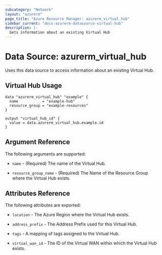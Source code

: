 ```yaml
---
subcategory: "Network"
layout: "azurerm"
page_title: "Azure Resource Manager: azurerm_virtual_hub"
sidebar_current: "docs-azurerm-datasource-virtual-hub"
description: |-
  Gets information about an existing Virtual Hub
---
```


# Data Source: azurerm_virtual_hub

Uses this data source to access information about an existing Virtual Hub.

## Virtual Hub Usage

```hcl
data "azurerm_virtual_hub" "example" {
  name           = "example-hub"
  resource_group = "example-resources"
}

output "virtual_hub_id" {
  value = data.azurerm_virtual_hub.example.id
}
```


## Argument Reference

The following arguments are supported:

* `name` - (Required) The name of the Virtual Hub.

* `resource_group_name` - (Required) The Name of the Resource Group where the Virtual Hub exists.


## Attributes Reference

The following attributes are exported:

* `location` - The Azure Region where the Virtual Hub exists.

* `address_prefix` - The Address Prefix used for this Virtual Hub.

* `tags` - A mapping of tags assigned to the Virtual Hub.

* `virtual_wan_id` - The ID of the Virtual WAN within which the Virtual Hub exists.
